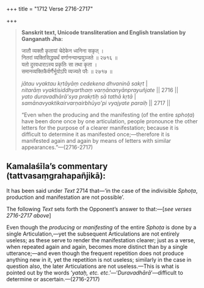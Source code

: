 +++
title = "1712 Verse 2716-2717"

+++
> **Sanskrit text, Unicode transliteration and English translation by Ganganath Jha:** 
>
> जातौ व्यक्तौ कृतायां चेदेकेन ध्वनिना सकृत् ।  
> नितरां व्यक्तिसिद्ध्यर्थं वर्णानन्यान्प्रयुञ्जते ॥ २७१६ ॥  
> यतो दुरवधाराऽस्य प्रकृतिः सा तथा कृता ।  
> समानव्यक्तिकैर्वर्णैर्भूयोऽपि व्यज्यते परैः ॥ २७१७ ॥ 
>
> *jātau vyaktau kṛtāyāṃ cedekena dhvaninā sakṛt* \|  
> *nitarāṃ vyaktisiddhyarthaṃ varṇānanyānprayuñjate* \|\| 2716 \|\|  
> *yato duravadhārā'sya prakṛtiḥ sā tathā kṛtā* \|  
> *samānavyaktikairvarṇairbhūyo'pi vyajyate paraiḥ* \|\| 2717 \|\| 
>
> “Even when the producing and the manifesting (of the entire *sphoṭa*) have been done once by one articulation, people pronounce the other letters for the purpose of a clearer manifestation; because it is difficult to determine it as manifested once;—therefore it is manifested again and again by means of letters with similar appearances.”—(2716-2717)



## Kamalaśīla’s commentary (tattvasaṃgrahapañjikā):

It has been said under *Text* 2714 that—‘in the case of the indivisible *Sphoṭa*, production and manifestation are not possible’.

The following *Text* sets forth the Opponent’s answer to that:—[*see verses 2716-2717 above*]

Even though the *producing* or *manifesting* of the entire *Sphoṭa* is done by a single Articulation,—yet the subsequent Articulations are not entirely useless; as these serve to render the manifestation clearer; just as a verse, when repeated again and again, becomes more distinct than by a single utterance;—and even though the frequent repetition does not produce anything new in it, yet the repetition is not useless; similarly in the case in question also, the later Articulations are not useless.—This is what is pointed out by the words ‘*yataḥ, etc. etc*.’—‘*Duravadhārā*’—difficult to determine or ascertain.—(2716-2717)



